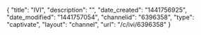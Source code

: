 {
    "title": "IVI",
    "description": "",
    "date_created": "1441756925",
    "date_modified": "1441757054",
    "channelid": "6396358",
    "type": "captivate",
    "layout": "channel",
    "url": "\/c\/ivi\/6396358"
}